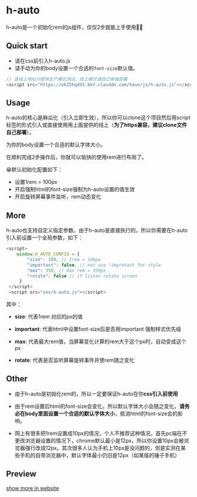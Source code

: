 # h-auto

h-auto是一个初始化rem的js组件，仅仅2步就能上手使用👨‍🍳

## Quick start

- 请在css前引入h-auto.js
- 请手动为你的body设置一个合适的<code>font-size</code>默认值。

```javascript
// 该线上地址只提供生产模式测试，线上模式请自己单独部署
<script src="https://ok15hqd91.bkt.clouddn.com/houn/js/h-auto.js"></script>
```

## Usage

h-auto的核心是麻瓜化（引入立即生效），所以你可以clone这个项目然后用script标签的形式引入或直接使用用上面提供的线上（**为了https兼容，建议clone文件自己部署**）。

为你的body设置一个合适的默认字体大小。

在顺利完成2步操作后，你就可以愉快的使用rem进行布局了。

😁默认初始化配置如下：

- 设置1rem = 100px 
- 开启强制html的font-size强制为h-auto设置的值生效
- 开启旋转屏幕事件监听，rem动态变化




## More

h-auto也支持自定义指定参数，由于h-auto是直接执行的，所以你需要在h-auto引入前设置一个全局参数，如下：

```javascript
<script>
    window.H_AUTO_CONFIG = {
        "size": 100, // 1rem = 100px
        "important": false, // not use !improtant for style
        "max": 350, // max rem = 350px
        "rotate": false // if listen rotate screen
     }
 </script>
 <script src="xxx/h-auto.js"></script>
```

其中：

- **size**: 代表1rem 对应的px的值

- **important**: 代表html中设置font-size后是否用important 强制样式优先级

- **max**: 代表最大rem值，当屏幕变化计算的rem大于这个px时，自动变成这个px

- **rotate**: 代表是否监听屏幕旋转事件并使rem随之变化

## Other

- 由于h-auto是初始化rem的，所以一定要保证h-auto在你**css引入前使用**

- 由于rem设置后html的font-size会变化，所以默认字体大小会随之变化，**请务必在body里面设置一个合适的默认字体大小**，抵消html的font-size会的影响。

- 网上有很多把1rem设置成10px的情况，个人不推荐这种情况。首先pc端在不更改浏览器设置的情况下，chrome默认最小是12px，所以你设置10px会被浏览器强行改成12px。其次很多人认为手机上10px是没问题的，但是实测在某些手机的自带浏览器中，默认字体最小仍旧是12px（如某版的锤子手机）

## Preview

<a href="https://yuanhaoyu.github.io/h-auto/test/index.html"> show more in website </a>

